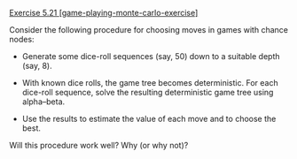[Exercise 5.21 \[game-playing-monte-carlo-exercise\]](5-21/)

Consider the following procedure
for choosing moves in games with chance nodes:

-   Generate some dice-roll sequences (say, 50) down to a suitable depth
    (say, 8).

-   With known dice rolls, the game tree becomes deterministic. For each
    dice-roll sequence, solve the resulting deterministic game tree
    using alpha–beta.

-   Use the results to estimate the value of each move and to choose
    the best.

Will this procedure work well? Why (or why not)?
